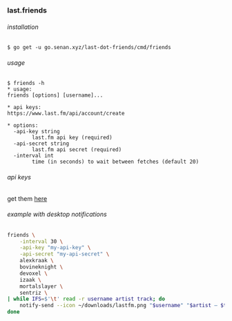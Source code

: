 ### last.friends

###### installation 

`$ go get -u go.senan.xyz/last-dot-friends/cmd/friends`

###### usage 

    $ friends -h
    * usage:
    friends [options] [username]...
    
    * api keys:
    https://www.last.fm/api/account/create
    
    * options:
      -api-key string
        	last.fm api key (required)
      -api-secret string
        	last.fm api secret (required)
      -interval int
        	time (in seconds) to wait between fetches (default 20)

###### api keys

get them [here](https://www.last.fm/api/account/create)

###### example with desktop notifications

```bash
friends \
    -interval 30 \
    -api-key "my-api-key" \
    -api-secret "my-api-secret" \
    alexkraak \
    bovineknight \
    devoxel \
    izaak \
    mortalslayer \
    sentriz \
| while IFS=$'\t' read -r username artist track; do
    notify-send --icon ~/downloads/lastfm.png "$username" "$artist — $track"
done
```
